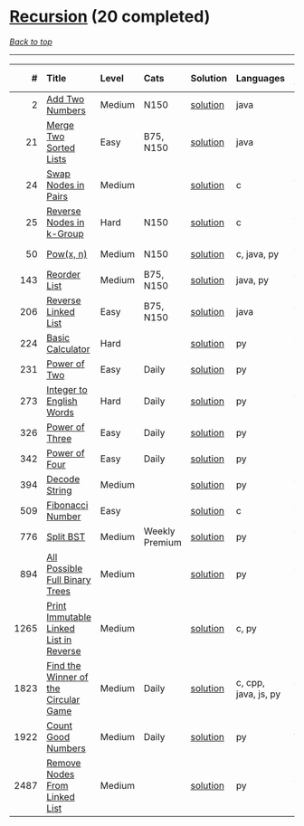 # [Recursion](<https://leetcode.com/tag/Recursion/>) (20 completed)

*[Back to top](<../../README.md>)*

------

|    # | Title                                                                                                            | Level   | Cats           | Solution                                                          | Languages            | Date Complete   |
|-----:|:-----------------------------------------------------------------------------------------------------------------|:--------|:---------------|:------------------------------------------------------------------|:---------------------|:----------------|
|    2 | [Add Two Numbers](<https://leetcode.com/problems/add-two-numbers>)                                               | Medium  | N150           | [solution](<../_2. Add Two Numbers.md>)                           | java                 | May 22, 2024    |
|   21 | [Merge Two Sorted Lists](<https://leetcode.com/problems/merge-two-sorted-lists>)                                 | Easy    | B75, N150      | [solution](<../_21. Merge Two Sorted Lists.md>)                   | java                 | May 22, 2024    |
|   24 | [Swap Nodes in Pairs](<https://leetcode.com/problems/swap-nodes-in-pairs>)                                       | Medium  |                | [solution](<../_24. Swap Nodes in Pairs.md>)                      | c                    | Jun 07, 2024    |
|   25 | [Reverse Nodes in k-Group](<https://leetcode.com/problems/reverse-nodes-in-k-group>)                             | Hard    | N150           | [solution](<../_25. Reverse Nodes in k-Group.md>)                 | c                    | Jun 07, 2024    |
|   50 | [Pow(x, n)](<https://leetcode.com/problems/powx-n>)                                                              | Medium  | N150           | [solution](<../_50. Pow(x, n).md>)                                | c, java, py          | Jun 23, 2024    |
|  143 | [Reorder List](<https://leetcode.com/problems/reorder-list>)                                                     | Medium  | B75, N150      | [solution](<../_143. Reorder List.md>)                            | java, py             | Jun 11, 2024    |
|  206 | [Reverse Linked List](<https://leetcode.com/problems/reverse-linked-list>)                                       | Easy    | B75, N150      | [solution](<../_206. Reverse Linked List.md>)                     | java                 | Jun 27, 2024    |
|  224 | [Basic Calculator](<https://leetcode.com/problems/basic-calculator>)                                             | Hard    |                | [solution](<../_224. Basic Calculator.md>)                        | py                   | Jun 10, 2024    |
|  231 | [Power of Two](<https://leetcode.com/problems/power-of-two>)                                                     | Easy    | Daily          | [solution](<../_231. Power of Two.md>)                            | py                   | Mar 04, 2025    |
|  273 | [Integer to English Words](<https://leetcode.com/problems/integer-to-english-words>)                             | Hard    | Daily          | [solution](<../_273. Integer to English Words.md>)                | py                   | Jun 11, 2024    |
|  326 | [Power of Three](<https://leetcode.com/problems/power-of-three>)                                                 | Easy    | Daily          | [solution](<../_326. Power of Three.md>)                          | py                   | Mar 04, 2025    |
|  342 | [Power of Four](<https://leetcode.com/problems/power-of-four>)                                                   | Easy    | Daily          | [solution](<../_342. Power of Four.md>)                           | py                   | Mar 04, 2025    |
|  394 | [Decode String](<https://leetcode.com/problems/decode-string>)                                                   | Medium  |                | [solution](<../_394. Decode String.md>)                           | py                   | Jun 15, 2024    |
|  509 | [Fibonacci Number](<https://leetcode.com/problems/fibonacci-number>)                                             | Easy    |                | [solution](<../_509. Fibonacci Number.md>)                        | c                    | Jun 17, 2024    |
|  776 | [Split BST](<https://leetcode.com/problems/split-bst>)                                                           | Medium  | Weekly Premium | [solution](<../_776. Split BST.md>)                               | py                   | Jun 29, 2024    |
|  894 | [All Possible Full Binary Trees](<https://leetcode.com/problems/all-possible-full-binary-trees>)                 | Medium  |                | [solution](<../_894. All Possible Full Binary Trees.md>)          | py                   | Jul 29, 2024    |
| 1265 | [Print Immutable Linked List in Reverse](<https://leetcode.com/problems/print-immutable-linked-list-in-reverse>) | Medium  |                | [solution](<../_1265. Print Immutable Linked List in Reverse.md>) | c, py                | Jun 06, 2024    |
| 1823 | [Find the Winner of the Circular Game](<https://leetcode.com/problems/find-the-winner-of-the-circular-game>)     | Medium  | Daily          | [solution](<../_1823. Find the Winner of the Circular Game.md>)   | c, cpp, java, js, py | Jul 08, 2024    |
| 1922 | [Count Good Numbers](<https://leetcode.com/problems/count-good-numbers>)                                         | Medium  | Daily          | [solution](<../_1922. Count Good Numbers.md>)                     | py                   | Apr 13, 2025    |
| 2487 | [Remove Nodes From Linked List](<https://leetcode.com/problems/remove-nodes-from-linked-list>)                   | Medium  |                | [solution](<../_2487. Remove Nodes From Linked List.md>)          | py                   | Jun 12, 2024    |